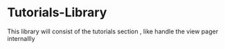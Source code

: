 # Tutorials-Library
This library will consist of the tutorials section , like handle the view pager internallly
